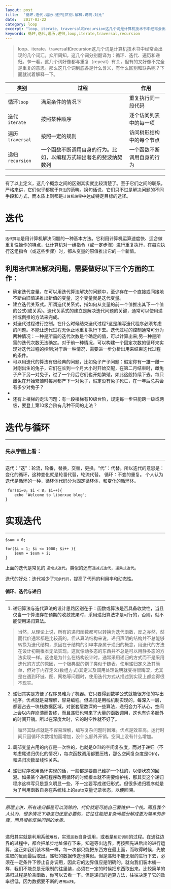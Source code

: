 ```yaml
---
layout: post
title:  "循环.迭代.遍历.递归|区别.解释.说明.对比"
date:   2017-03-22
category: loop
excerpt: "loop、iterate、traversal和recursion这几个词是计算机技术书中经常会出现的几个词汇。众所周知，这几个词分别翻译为：循环、迭代、遍历和递归。乍一看，这几个词好像都与重复（repeat）有关，但有的又好像不完全是重复的意思。那么这几个词到底各是什么含义，有什么区别和联系呢？下面就试着/区别/解释/说明/对比..."
keywords: 循环,迭代,遍历,递归,loop,iterate,traversal,recursion
---
```


>loop、iterate、traversal和recursion这几个词是计算机技术书中经常会出现的几个词汇。众所周知，这几个词分别翻译为：循环、迭代、遍历和递归。乍一看，这几个词好像都与重复（repeat）有关，但有的又好像不完全是重复的意思。那么这几个词到底各是什么含义，有什么区别和联系呢？下面就试着解释一下。


类别 |过程|作用|
---|---|---|
循环``loop`` | 满足条件的情况下| 重复执行同一段代码|
迭代``iterate`` | 按照某种顺序|逐个访问列表中的每一项|
遍历``traversal`` | 按照一定的规则| 访问树形结构中的每个节点|
递归``recursion``| 一个函数不断调用自身的行为。比如，以编程方式输出著名的斐波纳契数列| 一个函数不断调用自身的行为|

***
有了以上定义，这几个概念之间的区别其实就比较清楚了。至于它们之间的联系，严格来讲，它们似乎都属于``算法``的范畴。换句话说，它们只不过是解决问题的不同手段和方式，而本质上则都是``计算机编程``中达成特定目标的途径。

# 迭代
***

``迭代算法``是用计算机解决问题的一种基本方法。它利用计算机运算速度快、适合做重复性操作的特点，让计算机对一组指令（或一定步骤）进行重复执行，在每次执行这组指令（或这些步骤）时，都从变量的原值推出它的一个新值。

利用``迭代算法``**解决问题**，需要做好以下三个方面的工作：
- 
- 确定迭代变量。在可以用迭代算法解决的问题中，至少存在一个直接或间接地不断由旧值递推出新值的变量，这个变量就是迭代变量。
- 建立迭代关系式。所谓迭代关系式，指如何从变量的前一个值推出其下一个值的公式(或关系)。迭代关系式的建立是解决迭代问题的关键，通常可以使用递推或倒推的方法来完成。
- 对迭代过程进行控制。在什么时候结束迭代过程?这是编写迭代程序必须考虑的问题。不能让迭代过程无休止地重复执行下去。迭代过程的控制通常可分为两种情况：一种是所需的迭代次数是个确定的值，可以计算出来;另一种是所需的迭代次数无法确定。对于前一种情况，可以构建一个固定次数的循环来实现对迭代过程的控制;对于后一种情况，需要进一步分析出用来结束迭代过程的条件。
- 可以用迭代的算法有很经典的问题，比如兔子产子问题：假定你有一雄一雌一对刚出生的兔子，它们在长到一个月大小时开始交配，在第二月结束时，雌兔子产下另一对兔子，过了一个月后它们也开始繁殖，如此这般持续下去。每只雌兔在开始繁殖时每月都产下一对兔子，假定没有兔子死亡，在一年后总共会有多少对兔子？
- 
- 还有上楼梯的走法问题：有一段楼梯有10级台阶，规定每一步只能跨一级或两级，要登上第10级台阶有几种不同的走法？

# 迭代与循环
***
### 先从字面上看：
***
迭代：“迭”：轮流，轮番，替换，交替，更换。“代”：代替。所以迭代的意思是：变化的循环，这种变化就是轮番代替，轮流代替。
循环：不变的重复。
个人认为迭代是循环的一种，循环体代码分为固定循环体，和变化的循环体。

```
 for($i=0; $i < 8; $i++){
    echo 'Welcome to liberxue blog';
}
```
# 实现迭代
***
```
$sum = 0;

for($i = 1; $i <= 1000; $i++ ){
    $sum = $sum + i;
}
```
 
上面的迭代是常见的 ``递增式迭代``。类似的还有``递减式迭代``，``递乘式迭代``。

迭代的好处：迭代减少了``冗余代码``，提高了代码的利用率和动态性。

#### 循环、迭代与递归
***
1. 递归算法与迭代算法的设计思路区别在于：函数或算法是否具备收敛性，当且仅当一个算法存在预期的收敛效果时，采用递归算法才是可行的，否则，就不能使用递归算法。

>当然，从理论上说，所有的递归函数都可以转换为迭代函数，反之亦然，然而代价通常都是比较高的。但从算法结构来说，递归声明的结构并不总能够转换为迭代结构，原因在于结构的引申本身属于递归的概念，用迭代的方法在设计初期根本无法实现，这就像动多态的东西并不总是可以用静多态的方法实现一样。这也是为什么在结构设计时，通常采用递归的方式而不是采用迭代的方式的原因，一个极典型的例子类似于链表，使用递归定义及其简单，但对于内存定义(数组方式)其定义及调用处理说明就变得很晦涩，尤其是在遇到环链、图、网格等问题时，使用迭代方式从描述到实现上都变得很不现实。

2. 递归其实是方便了程序员难为了机器。它只要得到数学公式就能很方便的写出程序。优点就是易理解，容易编程。但递归是用栈机制实现的，每深入一层，都要占去一块栈数据区域，对嵌套层数深的一些算法，递归会力不从心，空间上会以内存崩溃而告终，而且递归也带来了大量的函数调用，这也有许多额外的时间开销。所以在深度大时，它的时空性就不好了。

>循环其缺点就是不容易理解，编写复杂问题时困难。优点是效率高。运行时间只因循环次数增加而增加，没什么额外开销。空间上没有什么增加。

3. 局部变量占用的内存是一次性的，也就是O(1)的空间复杂度，而对于递归（不考虑尾递归优化的情况），每次函数调用都要压栈，那么空间复杂度是O(n)，和递归次数呈线性关系。

4. 递归程序改用循环实现的话，一般都是要自己维护一个栈的，以便状态的回溯。如果某个递归程序改用循环的时候根本就不需要维护栈，那其实这个递归程序这样写只是意义明显一些，不一定要写成递归形式。但很多递归程序就是为了利用函数自身在系统栈上的auto变量记录状态，以便回溯。
---
###### 原理上讲，所有递归都是可以消除的，代价就是可能自己要维护一个栈。而且我个人认为，很多情况下用递归还是必要的，它往往能把复杂问题分解成更为简单的步骤，而且很能反映问题的本质。

递归其实就是利用系统``堆栈``，实现``函数``自身调用，或者是``相互调用``的过程。在通往边界的过程中，都会把单步地址保存下来，知道等出边界，再按照先进后出的进行运算，这正如我们装木桶一样，每一次都只能把东西方在最上面，而取得时候，先放进取的反而最后取出。递归的数据传送也类似。但是递归不能无限的进行下去，必须在一定条件下停止自身调用，因此它的边界值应是明确的。就向我们装木桶一样，我们不能总是无限制的往里装，必须在一定的时候把东西取出来。比较简单的递归过程是阶乘函数，你可以去看一下。但是递归的运算方法，往往决定了它的效率很低，因为数据要不断的``进栈出栈``。